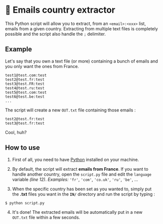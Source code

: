 # :email: Emails country extractor

This Python script will allow you to extract, from an `<email>:<xxx>` list, emails from a given country. Extracting from multiple text files is completely possible and the script also handle the `;` delimiter.

## Example

Let's say that you own a text file (or more) containing a bunch of emails and you only want the ones from France.

    test1@test.com:test
    test2@test.fr:test
    test3@test.FR:test
    test4@test.ru:test
    test5@test.com:test
    test6@test.be:test
    ...

The script will create a new `OUT.txt` file containing those emails :

    test2@test.fr:test
    test3@test.fr:test
Cool, huh?

## How to use

 1. First of all, you need to have [Python](https://www.python.org/)  installed on your machine.

 2. By default, the script will extract **emails from France**. If you want to handle another country, open the `script.py` file and edit the `language` variable *(line 12)*. *Examples:* `'fr'`, `'com'`, `'co.uk'`, `'ru'`, `'be'`, ...

 3. When the specific country has been set as you wanted to, simply put the **.txt** files you want in the **`IN/`** directory and run the script by typing :
``` bash
$ python script.py
```
 4. It's done! The extracted emails will be automatically put in a new `OUT.txt` file within a few seconds.
